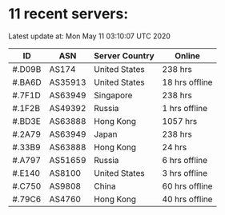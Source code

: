 # 11 recent servers:

Latest update at: Mon May 11 03:10:07 UTC 2020

| ID | ASN | Server Country | Online |
| -- | --- | -------------- | ------ |
| #.D09B | AS174 | United States | 238 hrs |
| #.BA6D | AS35913 | United States | 18 hrs offline |
| #.7F1D | AS63949 | Singapore | 238 hrs |
| #.1F2B | AS49392 | Russia | 1 hrs offline |
| #.BD3E | AS63888 | Hong Kong | 1057 hrs |
| #.2A79 | AS63949 | Japan | 238 hrs |
| #.33B9 | AS63888 | Hong Kong | 24 hrs |
| #.A797 | AS51659 | Russia | 6 hrs offline |
| #.E140 | AS8100 | United States | 3 hrs offline |
| #.C750 | AS9808 | China | 60 hrs offline |
| #.79C6 | AS4760 | Hong Kong | 40 hrs offline |

